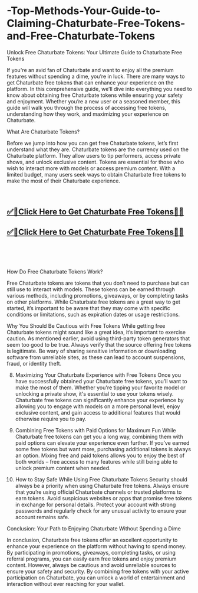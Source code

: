 # -Top-Methods-Your-Guide-to-Claiming-Chaturbate-Free-Tokens-and-Free-Chaturbate-Tokens


Unlock Free Chaturbate Tokens: Your Ultimate Guide to Chaturbate Free Tokens

If you're an avid fan of Chaturbate and want to enjoy all the premium features without spending a dime, you’re in luck. There are many ways to get Chaturbate free tokens that can enhance your experience on the platform. In this comprehensive guide, we’ll dive into everything you need to know about obtaining free Chaturbate tokens while ensuring your safety and enjoyment. Whether you’re a new user or a seasoned member, this guide will walk you through the process of accessing free tokens, understanding how they work, and maximizing your experience on Chaturbate.

What Are Chaturbate Tokens?

Before we jump into how you can get free Chaturbate tokens, let’s first understand what they are. Chaturbate tokens are the currency used on the Chaturbate platform. They allow users to tip performers, access private shows, and unlock exclusive content. Tokens are essential for those who wish to interact more with models or access premium content. With a limited budget, many users seek ways to obtain Chaturbate free tokens to make the most of their Chaturbate experience.
<br><br><br>
<b><h2><a href="https://searchoptima.org/free-chaturbate-tokens/">✅🎯Click Here to Get Chaturbate Free Tokens🎯✅</a>

</h2></b>

<b><h2><a href="https://searchoptima.org/free-chaturbate-tokens/">✅🎯Click Here to Get Chaturbate Free Tokens🎯✅</a>

</h2></b> <br><br><br>

How Do Free Chaturbate Tokens Work?

Free Chaturbate tokens are tokens that you don’t need to purchase but can still use to interact with models. These tokens can be earned through various methods, including promotions, giveaways, or by completing tasks on other platforms. While Chaturbate free tokens are a great way to get started, it’s important to be aware that they may come with specific conditions or limitations, such as expiration dates or usage restrictions.


Why You Should Be Cautious with Free Tokens
While getting free Chaturbate tokens might sound like a great idea, it’s important to exercise caution. As mentioned earlier, avoid using third-party token generators that seem too good to be true. Always verify that the source offering free tokens is legitimate. Be wary of sharing sensitive information or downloading software from unreliable sites, as these can lead to account suspensions, fraud, or identity theft.

8. Maximizing Your Chaturbate Experience with Free Tokens
Once you have successfully obtained your Chaturbate free tokens, you’ll want to make the most of them. Whether you're tipping your favorite model or unlocking a private show, it's essential to use your tokens wisely. Chaturbate free tokens can significantly enhance your experience by allowing you to engage with models on a more personal level, enjoy exclusive content, and gain access to additional features that would otherwise require you to pay.

9. Combining Free Tokens with Paid Options for Maximum Fun
While Chaturbate free tokens can get you a long way, combining them with paid options can elevate your experience even further. If you’ve earned some free tokens but want more, purchasing additional tokens is always an option. Mixing free and paid tokens allows you to enjoy the best of both worlds – free access to many features while still being able to unlock premium content when needed.

10. How to Stay Safe While Using Free Chaturbate Tokens
Security should always be a priority when using Chaturbate free tokens. Always ensure that you’re using official Chaturbate channels or trusted platforms to earn tokens. Avoid suspicious websites or apps that promise free tokens in exchange for personal details. Protect your account with strong passwords and regularly check for any unusual activity to ensure your account remains safe.

Conclusion: Your Path to Enjoying Chaturbate Without Spending a Dime

In conclusion, Chaturbate free tokens offer an excellent opportunity to enhance your experience on the platform without having to spend money. By participating in promotions, giveaways, completing tasks, or using referral programs, you can easily earn free tokens and enjoy premium content. However, always be cautious and avoid unreliable sources to ensure your safety and security. By combining free tokens with your active participation on Chaturbate, you can unlock a world of entertainment and interaction without ever reaching for your wallet.
